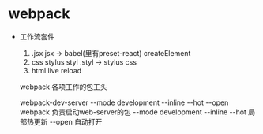 # webpack
- 工作流套件
  1. .jsx
  jsx -> babel(里有preset-react)
  createElement
  2. css
  stylus styl
  .styl -> stylus css
  3. html
  live reload
  
  webpack 各项工作的包工头

  webpack-dev-server --mode development --inline --hot --open
  webpack 负责启动web-server的包
  --mode development
  --inline --hot 局部热更新
  --open 自动打开